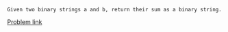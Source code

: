 ```
Given two binary strings a and b, return their sum as a binary string.

```

[Problem link](https://leetcode.com/problems/add-binary/)

